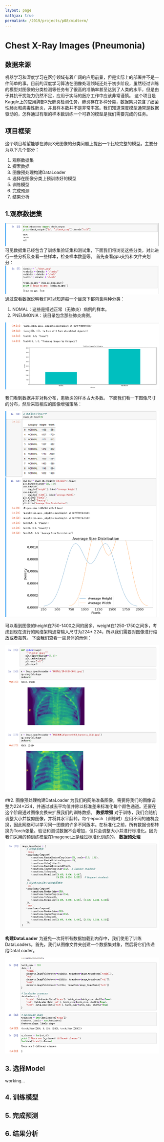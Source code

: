 ```yaml
---
layout: page
mathjax: true
permalink: /2019/projects/p08/midterm/
---
```


# Chest X-Ray Images (Pneumonia)

## 数据来源
机器学习和深度学习在医疗领域有着广阔的应用前景，但是实际上的部署并不是一件简单的事。目前的深度学习算法在图像处理领域还处于初步阶段，虽然经过训练的模型对图像的分类检测等任务有了很高的准确率甚至达到了人类的水平，但是由于其抗干扰能力仍然不足，应用于实际的医疗工作中应该非常谨慎。
这个项目是Kaggle上的应用胸部X光肺炎检测任务，肺炎存在多种分类，数据集只包含了细菌性肺炎和病毒性肺炎，并且样本数并不是非常丰富。我们知道深度模型通常是数据驱动的，怎样通过有限的样本数训练一个可靠的模型是我们需要完成的任务。

## 项目框架
这个项目希望能够在肺炎X光图像的分类问题上提出一个比较完整的模型。主要分为以下几个部分：
1. 观察数据集
2. 探索数据
3. 图像预处理构建DataLoader
4. 选择在图像分类上预训练好的模型
5. 训练模型
6. 完成预测
7. 结果分析

## 1.观察数据集
![](img/2019-04-30-10-05-47.png)
可见数据集已经包含了训练集验证集和测试集，下面我们将浏览这些分类，对此进行一些分析及查看一些样本，检查样本数量等。
首先查看gpu支持和文件夹划分： 
![](img/2019-04-30-10-06-37.png)
通过查看数据说明我们可以知道每一个目录下都包含两种分类：  	
1. NOMAL：这些是描述正常（无肺炎）病例的样本。
2. PNEUMONIA：该目录包含那些肺炎病例。

![](img/2019-04-30-10-07-27.png)

我们看到数据并非对称分布，患肺炎的样本占大多数。
下面我们看一下图像尺寸的分布，然后采取相应的图像增强策略： 

![](img/2019-04-30-10-08-10.png)
![](img/2019-04-30-10-09-05.png)

可以看到图像的height在750-1400之间的居多，weight在1250-1750之间多，考虑到现在流行的网络架构通常输入尺寸为224* 224，所以我们需要对图像进行缩放或者裁剪。
下面我们查看一些具体的示例： 

![](img/2019-04-30-10-09-45.png)

##2. 图像预处理构建DataLoader
为我们的网络准备图像，需要将我们的图像调整为224×224，并通过减去平均值并除以标准差来标准化每个颜色通道。还要在这个阶段通过图像变换来扩展我们的训练数据。
**数据增强**
对于训练，我们会随机调整大小并裁剪图像，并将其水平翻转。每个epoch（训练时）应用不同的随机变换，因此网络可以学习同一图像的许多不同版本。在标准化之前，所有数据也都转换为Torch张量。验证和测试数据不会增加，但只会调整大小并进行标准化。因为我们采用的预训练模型在Imagenet上是经过标准化训练的。
**数据预处理**
![](img/2019-04-30-10-10-57.png)

**构建DataLoader** 
为避免一次将所有数据加载到内存中，我们使用了训练DataLoaders。首先，我们从图像文件夹创建一个数据集对象，然后将它们传递给DataLoader。

![](img/2019-04-30-10-11-27.png)

## 3. 选择Model
working...
## 4. 训练模型
## 5. 完成预测
## 6. 结果分析
